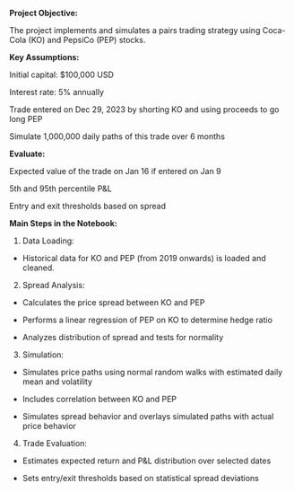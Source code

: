 **Project Objective:**

The project implements and simulates a pairs trading strategy using Coca-Cola (KO) and PepsiCo (PEP) stocks.

**Key Assumptions:**

Initial capital: $100,000 USD

Interest rate: 5% annually

Trade entered on Dec 29, 2023 by shorting KO and using proceeds to go long PEP

Simulate 1,000,000 daily paths of this trade over 6 months

**Evaluate:**

Expected value of the trade on Jan 16 if entered on Jan 9

5th and 95th percentile P&L

Entry and exit thresholds based on spread

**Main Steps in the Notebook:**

1. Data Loading: 

- Historical data for KO and PEP (from 2019 onwards) is loaded and cleaned.

2. Spread Analysis:

- Calculates the price spread between KO and PEP

- Performs a linear regression of PEP on KO to determine hedge ratio

- Analyzes distribution of spread and tests for normality

3. Simulation:

- Simulates price paths using normal random walks with estimated daily mean and volatility

- Includes correlation between KO and PEP

- Simulates spread behavior and overlays simulated paths with actual price behavior

4. Trade Evaluation:

- Estimates expected return and P&L distribution over selected dates

- Sets entry/exit thresholds based on statistical spread deviations
